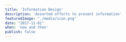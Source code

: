 ```yaml
---
title: 'Information Design'
description: 'Assorted efforts to present information'
featuredImage: "./media/icon.png"
date: "2017-11-01"
when: 'now and then'
publish: false
---
```

